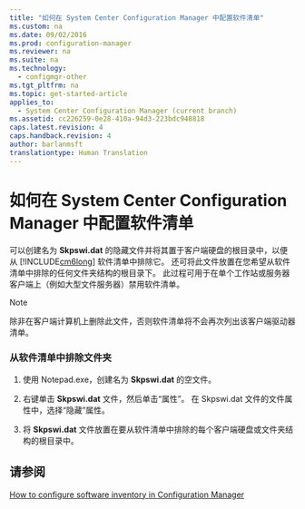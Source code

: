 ```yaml
---
title: "如何在 System Center Configuration Manager 中配置软件清单"
ms.custom: na
ms.date: 09/02/2016
ms.prod: configuration-manager
ms.reviewer: na
ms.suite: na
ms.technology: 
  - configmgr-other
ms.tgt_pltfrm: na
ms.topic: get-started-article
applies_to: 
  - System Center Configuration Manager (current branch)
ms.assetid: cc226259-0e28-410a-94d3-223bdc948818
caps.latest.revision: 4
caps.handback.revision: 4
author: barlanmsft
translationtype: Human Translation
---
```

# 如何在 System Center Configuration Manager 中配置软件清单
可以创建名为 **Skpswi.dat** 的隐藏文件并将其置于客户端硬盘的根目录中，以便从 [!INCLUDE[cm6long](../LocTest/includes/cm6long_md.md)] 软件清单中排除它。 还可将此文件放置在您希望从软件清单中排除的任何文件夹结构的根目录下。 此过程可用于在单个工作站或服务器客户端上（例如大型文件服务器）禁用软件清单。  
  
> [!NOTE]  
>  除非在客户端计算机上删除此文件，否则软件清单将不会再次列出该客户端驱动器清单。  
  
### 从软件清单中排除文件夹  
  
1.  使用 Notepad.exe，创建名为 **Skpswi.dat** 的空文件。  
  
2.  右键单击 **Skpswi.dat** 文件，然后单击“属性”。 在 Skpswi.dat 文件的文件属性中，选择“隐藏”属性。  
  
3.  将 **Skpswi.dat** 文件放置在要从软件清单中排除的每个客户端硬盘或文件夹结构的根目录中。  
  
## 请参阅  
 [How to configure software inventory in Configuration Manager](../LocTest/How-to-configure-software-inventory-in-System-Center-Configuration-Manager.md)